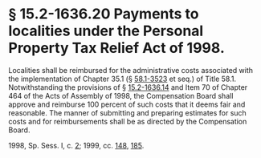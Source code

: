 # § 15.2-1636.20 Payments to localities under the Personal Property Tax Relief Act of 1998.

<p>Localities shall be reimbursed for the administrative costs associated with the implementation of Chapter 35.1 (§ <a href='http://law.lis.virginia.gov/vacode/58.1-3523/'>58.1-3523</a> et seq.) of Title 58.1. Notwithstanding the provisions of § <a href='http://law.lis.virginia.gov/vacode/15.2-1636.14/'>15.2-1636.14</a> and Item 70 of Chapter 464 of the Acts of Assembly of 1998, the Compensation Board shall approve and reimburse 100 percent of such costs that it deems fair and reasonable. The manner of submitting and preparing estimates for such costs and for reimbursements shall be as directed by the Compensation Board.</p><p>1998, Sp. Sess. I, c. <a href='http://lis.virginia.gov/cgi-bin/legp604.exe?982+ful+CHAP0002'>2</a>; 1999, cc. <a href='http://lis.virginia.gov/cgi-bin/legp604.exe?991+ful+CHAP0148'>148</a>, <a href='http://lis.virginia.gov/cgi-bin/legp604.exe?991+ful+CHAP0185'>185</a>.</p>